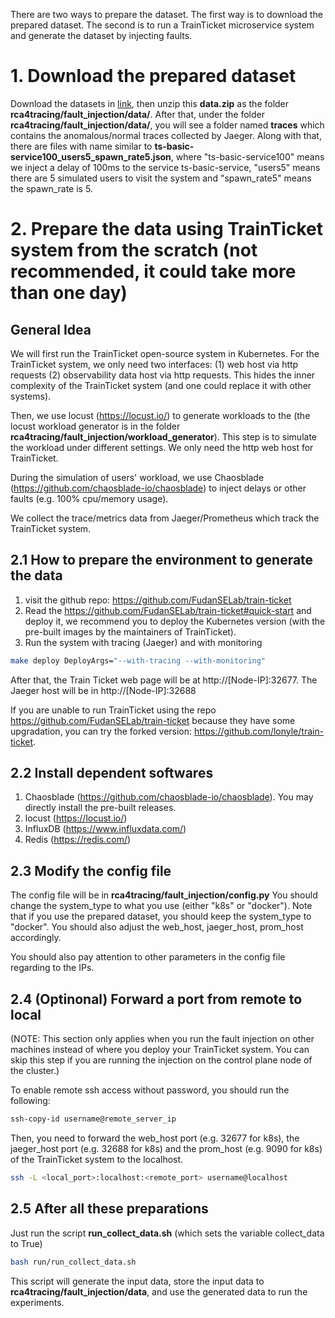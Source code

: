 There are two ways to prepare the dataset. The first way is to download the prepared dataset. The second is to run a TrainTicket microservice system and generate the dataset by injecting faults.

# 1. Download the prepared dataset
Download the datasets in [link](https://1drv.ms/u/s!AuhX-fJM-sJvhHJOWRy9IOK1sDbv?e=zqutJo), then unzip this **data.zip** as the folder **rca4tracing/fault_injection/data/**. After that, under the folder **rca4tracing/fault_injection/data/**, you will see a folder named **traces** which contains the anomalous/normal traces collected by Jaeger. Along with that, there are files with name similar to **ts-basic-service100_users5_spawn_rate5.json**, where "ts-basic-service100" means we inject a delay of 100ms to the service ts-basic-service, "users5" means there are 5 simulated users to visit the system and "spawn_rate5" means the spawn_rate is 5. 

# 2. Prepare the data using TrainTicket system from the scratch (not recommended, it could take more than one day)
## General Idea
We will first run the TrainTicket open-source system in Kubernetes. For the TrainTicket system, we only need two interfaces: (1) web host via http requests (2) observability data host via http requests. This hides the inner complexity of the TrainTicket system (and one could replace it with other systems).

Then, we use locust (https://locust.io/) to generate workloads to the (the locust workload generator is in the folder **rca4tracing/fault_injection/workload_generator**). This step is to simulate the workload under different settings. We only need the http web host for TrainTicket. 

During the simulation of users' workload, we use Chaosblade (https://github.com/chaosblade-io/chaosblade) to inject delays or other faults (e.g. 100% cpu/memory usage).

We collect the trace/metrics data from Jaeger/Prometheus which track the TrainTicket system.

## 2.1 How to prepare the environment to generate the data
1. visit the github repo: https://github.com/FudanSELab/train-ticket
2. Read the https://github.com/FudanSELab/train-ticket#quick-start and deploy it, we recommend you to deploy the Kubernetes version (with the pre-built images by the maintainers of TrainTicket).
3. Run the system with tracing (Jaeger) and with monitoring
```bash
make deploy DeployArgs="--with-tracing --with-monitoring"
```

After that, the Train Ticket web page will be at http://[Node-IP]:32677. The Jaeger host will be in http://[Node-IP]:32688

If you are unable to run TrainTicket using the repo https://github.com/FudanSELab/train-ticket because they have some upgradation, you can try the forked version: https://github.com/lonyle/train-ticket.

## 2.2 Install dependent softwares
1. Chaosblade (https://github.com/chaosblade-io/chaosblade). You may directly install the pre-built releases.
2. locust (https://locust.io/)
3. InfluxDB (https://www.influxdata.com/)
4. Redis (https://redis.com/)

## 2.3 Modify the config file 
The config file will be in **rca4tracing/fault_injection/config.py**
You should change the system_type to what you use (either "k8s" or "docker"). Note that if you use the prepared dataset, you should keep the system_type to "docker".
You should also adjust the web_host, jaeger_host, prom_host accordingly.

You should also pay attention to other parameters in the config file regarding to the IPs. 


## 2.4 (Optinonal) Forward a port from remote to local
(NOTE: This section only applies when you run the fault injection on other machines instead of where you deploy your TrainTicket system. You can skip this step if you are running the injection on the control plane node of the cluster.)


To enable remote ssh access without password, you should run the following:
```bash
ssh-copy-id username@remote_server_ip
```
Then, you need to forward the web_host port (e.g. 32677 for k8s), the jaeger_host port (e.g. 32688 for k8s) and the prom_host (e.g. 9090 for k8s) of the TrainTicket system to the localhost.
```bash
ssh -L <local_port>:localhost:<remote_port> username@localhost
```


## 2.5 After all these preparations
Just run the script **run_collect_data.sh** (which sets the variable collect_data to True)
```bash
bash run/run_collect_data.sh
```
This script will generate the input data, store the input data to **rca4tracing/fault_injection/data**, and use the generated data to run the experiments.
